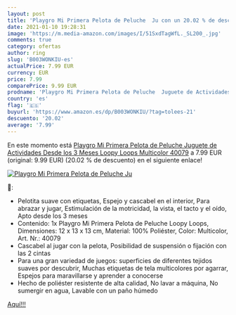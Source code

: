 ```yaml
---
layout: post
title: 'Playgro Mi Primera Pelota de Peluche  Ju con un 20.02 % de descuento'
date: 2021-01-10 19:28:31
image: 'https://m.media-amazon.com/images/I/51SxdTagWfL._SL200_.jpg'
comments: true
category: ofertas
author: ring
slug: 'B003WONKIU-es'
actualPrice: 7.99 EUR
currency: EUR
price: 7.99
comparePrice: 9.99 EUR
prodname: 'Playgro Mi Primera Pelota de Peluche  Juguete de Actividades  Desde los 3 Meses  Loopy Loops  Multicolor  40079'
country: 'es'
flag: '🇪🇸'
buyurl: 'https://www.amazon.es/dp/B003WONKIU/?tag=tolees-21'
descuento: '20.02'
average: '7.99'
---
```


En este momento está [Playgro Mi Primera Pelota de Peluche  Juguete de Actividades  Desde los 3 Meses  Loopy Loops  Multicolor  40079](https://www.amazon.es/dp/B003WONKIU/?tag=tolees-21) a 7.99 EUR (original: 9.99 EUR) (20.02 %  de descuento) en el siguiente enlace!

[![Playgro Mi Primera Pelota de Peluche  Ju](https://m.media-amazon.com/images/I/51SxdTagWfL._SL200_.jpg)](https://www.amazon.es/dp/B003WONKIU/?tag=tolees-21)

🔎:

- Pelotita suave con etiquetas, Espejo y cascabel en el interior, Para abrazar y jugar, Estimulación de la motricidad, la vista, el tacto y el oído, Apto desde los 3 meses
- Contenido: 1x Playgro Mi Primera Pelota de Peluche Loopy Loops, Dimensiones: 12 x 13 x 13 cm, Material: 100% Poliéster, Color: Multicolor, Art. Nr.: 40079
- Cascabel al jugar con la pelota, Posibilidad de suspensión o fijación con las 2 cintas
- Para una gran variedad de juegos: superficies de diferentes tejidos suaves por descubrir, Muchas etiquetas de tela multicolores por agarrar, Espejos para maravillarse y aprender a conocerse
- Hecho de poliéster resistente de alta calidad, No lavar a máquina, No sumergir en agua, Lavable con un paño húmedo

[Aquí!!!](https://www.amazon.es/dp/B003WONKIU/?tag=tolees-21)
